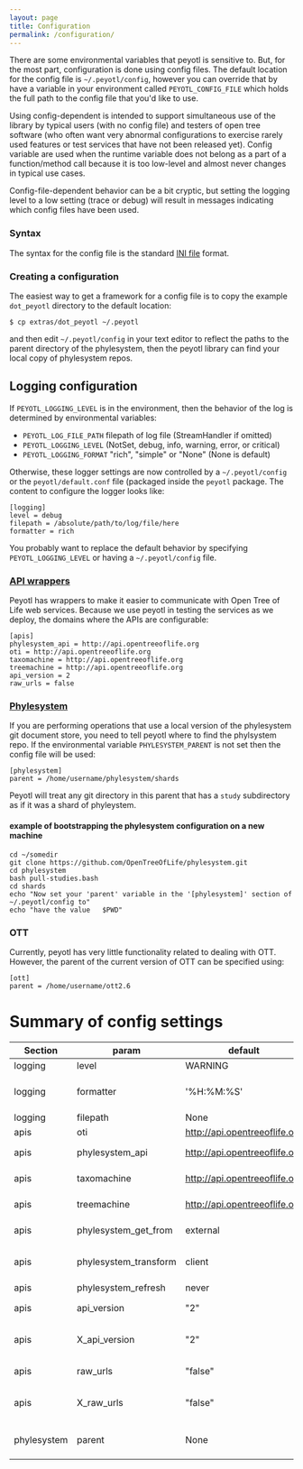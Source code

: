 ```yaml
---
layout: page
title: Configuration
permalink: /configuration/
---
```

There are some environmental variables that peyotl is sensitive to.
But, for the most part, configuration is done using config files.
The default location for the config file is `~/.peyotl/config`, however
you can override that by have a variable in your environment
called `PEYOTL_CONFIG_FILE` which holds the full path to the 
config file that you'd like to use.

Using config-dependent is intended
to support simultaneous use of the library by typical users (with no
config file) and testers of open tree software (who often want very abnormal
configurations to exercise rarely used features or test services that 
have not been released yet). Config variable are used when the runtime variable
does not belong as a part of a function/method call because it is too low-level
and almost never changes in typical use cases.

Config-file-dependent behavior can be a bit cryptic, but setting the logging 
level to a low setting (trace or debug) will result in messages indicating which 
config files have been used.

### Syntax
The syntax for the config file is the standard [INI file](http://en.wikipedia.org/wiki/INI_file) format.

### Creating a configuration
The easiest way to get a framework for a config file is to copy the example `dot_peyotl` directory
to the default location:

    $ cp extras/dot_peyotl ~/.peyotl

and then edit `~/.peyotl/config` in your text editor to reflect the paths to 
the parent directory of the phylesystem, then the peyotl library can find
your local copy of phylesystem repos.

## Logging configuration
If `PEYOTL_LOGGING_LEVEL` is in the environment, then the behavior of 
the log is determined by environmental variables:

* `PEYOTL_LOG_FILE_PATH` filepath of log file (StreamHandler if omitted)
* `PEYOTL_LOGGING_LEVEL` (NotSet, debug, info, warning, error, or critical)
* `PEYOTL_LOGGING_FORMAT`  "rich", "simple" or "None" (None is default)

Otherwise, these logger settings are now controlled by a
 `~/.peyotl/config` or the `peyotl/default.conf` file (packaged inside
 the `peyotl` package. 
 The content to configure
 the logger looks like:


    [logging]
    level = debug
    filepath = /absolute/path/to/log/file/here
    formatter = rich

You probably want to replace the default behavior by specifying
`PEYOTL_LOGGING_LEVEL` or having a `~/.peyotl/config` file.

### [API wrappers](../api-wrappers/)
Peyotl has wrappers to make it easier to communicate with Open Tree 
of Life web services. Because we use peyotl in testing the services
as we deploy, the domains where the APIs are configurable:

    [apis]
    phylesystem_api = http://api.opentreeoflife.org
    oti = http://api.opentreeoflife.org
    taxomachine = http://api.opentreeoflife.org
    treemachine = http://api.opentreeoflife.org
    api_version = 2
    raw_urls = false

### [Phylesystem](../phylesystem)
If you are performing operations that use a local version of the phylesystem 
git document store, you need to tell peyotl where to find the phylsystem repo.
If the environmental variable `PHYLESYSTEM_PARENT` is not set 
then the config file will be used:

    [phylesystem]
    parent = /home/username/phylesystem/shards

Peyotl will treat any git directory in this parent that has a `study` subdirectory as if it was
a shard of phyleystem.

#### example of bootstrapping the phylesystem configuration on a new machine

    cd ~/somedir
    git clone https://github.com/OpenTreeOfLife/phylesystem.git
    cd phylesystem
    bash pull-studies.bash
    cd shards
    echo "Now set your 'parent' variable in the '[phylesystem]' section of ~/.peyotl/config to"
    echo "have the value   $PWD"


### OTT
Currently, peyotl has very little functionality related to dealing with OTT.
However, the parent of the current version of OTT can be specified using:

    [ott]
    parent = /home/username/ott2.6

# Summary of config settings

| Section | param | default | usage |
|---------|-------|---------|-------|
| logging | level | WARNING | filter for what level of messages are displayed |
| logging | formatter | '%H:%M:%S' | formatter string for messages. See https://docs.python.org/2/library/logging.html#formatter-objects | 
| logging | filepath | None | filepath for log file |
| apis | oti | http://api.opentreeoflife.org | Domain of oti server for wrapper around oti |
| apis | phylesystem_api | http://api.opentreeoflife.org | Domain of phylesystem-api server for wrapper around that service |
| apis | taxomachine | http://api.opentreeoflife.org | Domain of taxomachine server for wrapper around that service |
| apis | treemachine | http://api.opentreeoflife.org | Domain of treemachine server for wrapper around that service |
| apis | phylesystem_get_from | external | source for a phylesystem-api wrapper's study GET operations (choices are "local", "api", and "external") | 
| apis | phylesystem_transform | client | where a phylesystem-api wrapper should perform transformations between different NexSON versions (choices are "client" and "server") |
| apis | phylesystem_refresh | never | when a local phylesystem wrapper should call "git pull" |
| apis | api_version | "2" | "1" to specify use of the <a href="https://github.com/OpenTreeOfLife/opentree/wiki/Open-Tree-of-Life-APIs-V1">v1</a> open tree API rather than api <a href="https://github.com/OpenTreeOfLife/opentree/wiki/Open-Tree-of-Life-APIs">v2</a> in the wrapped apis. |
| apis | X_api_version | "2" | where X = oti, treemachine or taxomachine. Acts like the api_version setting, but overrides it and only affects the wrappers for the indicated service  |
| apis | raw_urls | "false" | "true" to use the default localhost URLs without and proxy-pass magic in the api wrappers |
| apis | X_raw_urls | "false" | where X = oti, treemachine or taxomachine. Acts like the raw_urls setting, but overrides it and only affects the wrappers for the indicated service  |
| phylesystem | parent | None | top-level (usually the shards directory) directory that holds each of the phylesystem-# repos (if you have a local version of these repos) | 

